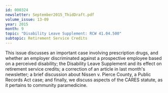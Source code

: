 ```yaml
---
id: 000324
newsletter: September2015_ThidDraft.pdf
volume_issue: 13-09
year: 2015
month: 9
topic: "Disability Leave Supplement: RCW 41.04.500"
subtopic: Retirement Service Credits
---
```


This issue discusses an important case involving prescription drugs, and whether an employer discriminated against a prospective employee based on a perceived disability; the Disability Leave Supplement and its effect on retirement service credits; a correction of an article in last month's newsletter; a brief discussion about Nissen v. Pierce County, a Public Records Act case; and finally, we discuss aspects of the CARES statute, as it pertains to community paramedicine.